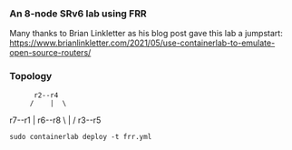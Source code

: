 ### An 8-node SRv6 lab using FRR
Many thanks to Brian Linkletter as his blog post gave this lab a jumpstart: 
https://www.brianlinkletter.com/2021/05/use-containerlab-to-emulate-open-source-routers/

### Topology

          r2--r4
         /    |  \
   r7--r1     |   r6--r8
         \    |  /
          r3--r5

```
sudo containerlab deploy -t frr.yml
```